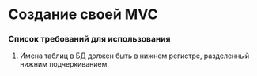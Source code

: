 <h1>Создание своей MVC</h1>
<p>
    <h3>Список требований для использования</h3>
    <ol>
        <li> Имена таблиц в БД должен быть в нижнем регистре,
             разделенный нижним подчеркиванием.
        </li>
    </ol>
</p>